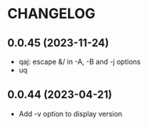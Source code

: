 # CHANGELOG

## 0.0.45 (2023-11-24)
* qaj: escape &/ in -A, -B and -j options
* uq

## 0.0.44 (2023-04-21)
* Add -v option to display version
